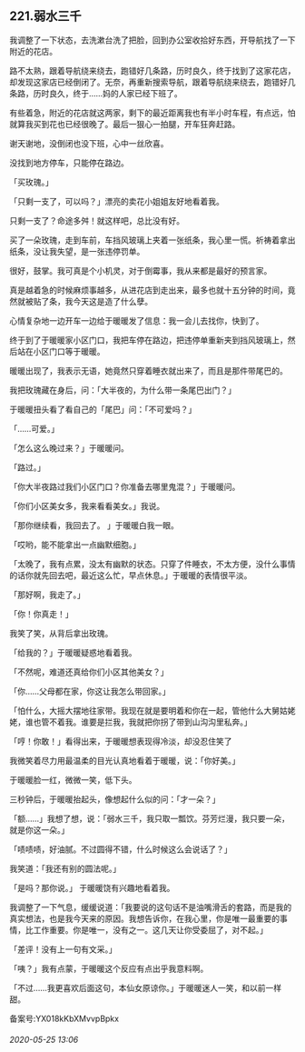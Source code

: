 ## 221.弱水三千
我调整了一下状态，去洗漱台洗了把脸，回到办公室收拾好东西，开导航找了一下附近的花店。


路不太熟，跟着导航绕来绕去，跑错好几条路，历时良久，终于找到了这家花店，却发现这家店已经倒闭了。无奈，再重新搜索导航，跟着导航绕来绕去，跑错好几条路，历时良久，终于……妈的人家已经下班了。


有些着急，附近的花店就这两家，剩下的最近距离我也有半小时车程，有点远，怕就算我买到花也已经很晚了。最后一狠心一拍腿，开车狂奔赶路。


谢天谢地，没倒闭也没下班，心中一丝欣喜。


没找到地方停车，只能停在路边。


「买玫瑰。」


「只剩一支了，可以吗？」漂亮的卖花小姐姐友好地看着我。


只剩一支了？命途多舛！就这样吧，总比没有好。


买了一朵玫瑰，走到车前，车挡风玻璃上夹着一张纸条，我心里一慌。祈祷着拿出纸条，没让我失望，是一张违停罚单。


很好，鼓掌。我可真是个小机灵，对于倒霉事，我从来都是最好的预言家。


真是越着急的时候麻烦事越多，从进花店到走出来，最多也就十五分钟的时间，竟然就被贴了条，我今天这是造了什么孽。


心情复杂地一边开车一边给于暖暖发了信息：我一会儿去找你，快到了。


终于到了于暖暖家小区门口，我把车停在路边，把违停单重新夹到挡风玻璃上，然后站在小区门口等于暖暖。


暖暖出现了，我表示无语，她竟然只穿着睡衣就出来了，而且是那件带尾巴的。


我把玫瑰藏在身后，问：「大半夜的，为什么带一条尾巴出门？」


于暖暖扭头看了看自己的「尾巴」问：「不可爱吗？」


「……可爱。」


「怎么这么晚过来？」于暖暖问。


「路过。」


「你大半夜路过我们小区门口？你准备去哪里鬼混？」于暖暖问。


「你们小区美女多，我来看看美女。」我说。


「那你继续看，我回去了。 」于暖暖白我一眼。


「哎哟，能不能拿出一点幽默细胞。」


「太晚了，我有点累，没太有幽默的状态。只穿了件睡衣，不太方便，没什么事情的话你就先回去吧，最近这么忙，早点休息。」于暖暖的表情很平淡。


「那好啊，我走了。」


「你！你真走！」


我笑了笑，从背后拿出玫瑰。


「给我的？」于暖暖疑惑地看着我。


「不然呢，难道还真给你们小区其他美女？」


「你……父母都在家，你这让我怎么带回家。」


「怕什么，大摇大摆地往家带。我现在就是要明着和你在一起，管他什么大舅姑姥姥，谁也管不着我。谁要是拦我，我就把你拐了带到山沟沟里私奔。」


「哼！你敢！」看得出来，于暖暖想表现得冷淡，却没忍住笑了


我微笑着尽力用最温柔的目光认真地看着于暖暖，说：「你好美。」


于暖暖脸一红，微微一笑，低下头。


三秒钟后，于暖暖抬起头，像想起什么似的问：「才一朵？」


「额……」我想了想，说：「弱水三千，我只取一瓢饮。芬芳烂漫，我只要一朵，就是你这一朵。」


「啧啧啧，好油腻。不过圆得不错，什么时候这么会说话了？」


我笑道：「我还有别的圆法呢。」


「是吗？那你说。」 于暖暖饶有兴趣地看着我。


我调整了一下气息，缓缓说道：「我要说的这句话不是油嘴滑舌的套路，而是我的真实想法，也是我今天来的原因。我想告诉你，在我心里，你是唯一最重要的事情，比工作重要。你是唯一，没有之一。这几天让你受委屈了，对不起。」


「差评！没有上一句有文采。」


「咦？」我有点蒙，于暖暖这个反应有点出乎我意料啊。


「不过……我更喜欢后面这句，本仙女原谅你。」于暖暖迷人一笑，和以前一样甜。


备案号:YX018kKbXMvvpBpkx


###### 2020-05-25 13:06
